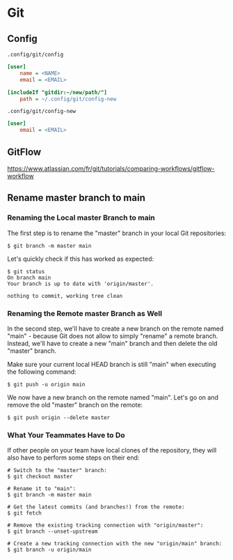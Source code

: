# Git

## Config

`.config/git/config`

```ini
[user]
    name = <NAME>
    email = <EMAIL>

[includeIf "gitdir:~/new/path/"]
    path = ~/.config/git/config-new
```

`.config/git/config-new`

```ini
[user]
    email = <EMAIL>
```

## GitFlow

https://www.atlassian.com/fr/git/tutorials/comparing-workflows/gitflow-workflow

## Rename master branch to main
### Renaming the Local master Branch to main

The first step is to rename the "master" branch in your local Git repositories:

```shell
$ git branch -m master main
```

Let's quickly check if this has worked as expected:

```shell
$ git status
On branch main
Your branch is up to date with 'origin/master'.

nothing to commit, working tree clean
```

### Renaming the Remote master Branch as Well

In the second step, we'll have to create a new branch on the remote named "main" - because Git does not allow to simply "rename" a remote branch. Instead, we'll have to create a new "main" branch and then delete the old "master" branch.

Make sure your current local HEAD branch is still "main" when executing the following command:

```shell
$ git push -u origin main
```

We now have a new branch on the remote named "main". Let's go on and remove the old "master" branch on the remote:

```shell
$ git push origin --delete master
```

### What Your Teammates Have to Do

If other people on your team have local clones of the repository, they will also have to perform some steps on their end:

```shell
# Switch to the "master" branch:
$ git checkout master

# Rename it to "main":
$ git branch -m master main

# Get the latest commits (and branches!) from the remote:
$ git fetch

# Remove the existing tracking connection with "origin/master":
$ git branch --unset-upstream

# Create a new tracking connection with the new "origin/main" branch:
$ git branch -u origin/main
```
